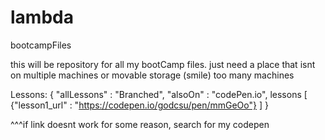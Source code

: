 # lambda
bootcampFiles

this will be repository for all my bootCamp files. just need a place that isnt on multiple machines or movable storage (smile) too many machines

Lessons: {
  "allLessons" :  "Branched",
  "alsoOn" : "codePen.io",
  lessons [
    {"lesson1_url" :  "https://codepen.io/godcsu/pen/mmGeOo"}
  ]
}

^^^if link doesnt work for some reason, search for my codepen
